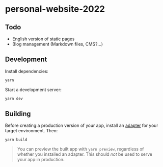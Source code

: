 # personal-website-2022

## Todo

- English version of static pages
- Blog management (Markdown files, CMS?...)

## Development

Install dependencies:

```bash
yarn
```

Start a development server:

```bash
yarn dev
```

## Building

Before creating a production version of your app, install an [adapter](https://kit.svelte.dev/docs#adapters) for your target environment. Then:

```bash
yarn build
```

> You can preview the built app with `yarn preview`, regardless of whether you installed an adapter. This should _not_ be used to serve your app in production.
